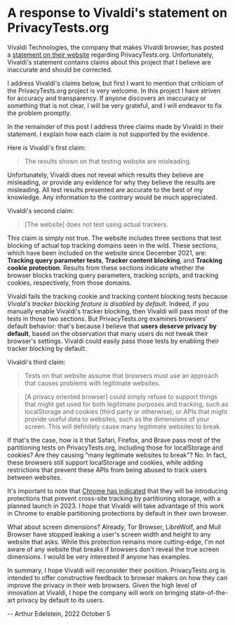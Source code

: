 # A response to Vivaldi's statement on PrivacyTests.org

Vivaldi Technologies, the company that makes Vivaldi browser, has posted a [statement on their website](https://web.archive.org/web/20221003174703/https://vivaldi.com/security/common-questions/#privacytests) regarding PrivacyTests.org. Unfortunately, Vivaldi's statement contains claims about this project that I believe are inaccurate and should be corrected.

I address Vivaldi's claims below, but first I want to mention that criticism of the PrivacyTests.org project is very welcome. In this project I have striven for accuracy and transparency. If anyone discovers an inaccuracy or something that is not clear, I will be very grateful, and I will endeavor to fix the problem promptly.

In the remainder of this post I address three claims made by Vivaldi in their statement. I explain how each claim is not supported by the evidence.

Here is Vivaldi's first claim:

> The results shown on that testing website are misleading.

Unfortunately, Vivaldi does not reveal which results they believe are misleading, or provide any evidence for why they believe the results are misleading. All test results presented are accurate to the best of my knowledge. Any information to the contrary would be much appreciated.

Vivaldi's second claim:

> [The website] does not test using actual trackers.

This claim is simply not true. The website includes three sections that test blocking of actual top tracking domains seen in the wild. These sections, which have been included on the website since December 2021, are: **Tracking query parameter tests**, **Tracker content blocking**, and **Tracking cookie protection**. Results from these sections indicate whether the browser blocks tracking query parameters, tracking scripts, and tracking cookies, respectively, from those domains.

Vivaldi fails the tracking cookie and tracking content blocking tests because *Vivald's tracker blocking feature is disabled by default.* Indeed, if you manually enable Vivaldi's tracker blocking, then Vivaldi will pass most of the tests in those two sections. But PrivacyTests.org examines browsers' default behavior: that's because I believe that **users deserve privacy by default**, based on the observation that many users do not tweak their browser's settings. Vivaldi could easily pass those tests by enabling their tracker blocking by default.

Vivaldi's third claim:

> Tests on that website assume that browsers must use an approach that causes problems with legitimate websites.

> [A privacy oriented browser] could simply refuse to support things that might get used for both legitimate purposes and tracking, such as localStorage and cookies (third party or otherwise), or APIs that might provide useful data to websites, such as the dimensions of your screen. This will definitely cause many legitimate websites to break.

If that's the case, how is it that Safari, Firefox, and Brave pass most of the partitioning tests on PrivacyTests.org, including those for localStorage and cookies? Are they causing "many legitimate websites to break"? No. In fact, these browsers still support localStorage and cookies, while adding restrictions that prevent these APIs from being abused to track users between websites.

It's important to note that [Chrome has indicated](https://developer.chrome.com/docs/privacy-sandbox/storage-partitioning/) that they will be introducing protections that prevent cross-site tracking by partitioning storage, with a planned launch in 2023. I hope that Vivaldi will take advantage of this work in Chrome to enable partitioning protections by default in their own browser.

What about screen dimensions? Already, Tor Browser, LibreWolf, and Mull Browser have stopped leaking a user's screen width and height to any website that asks. While this protection remains more cutting-edge, I'm not aware of any website that breaks if browsers don't reveal the true screen dimensions. I would be very interested if anyone has examples.

In summary, I hope Vivaldi will reconsider their position. PrivacyTests.org is intended to offer constructive feedback to browser makers on how they can improve the privacy in their web browsers. Given the high level of innovation at Vivaldi, I hope the company will work on bringing state-of-the-art privacy by default to its users.

-- Arthur Edelstein, 2022 October 5
